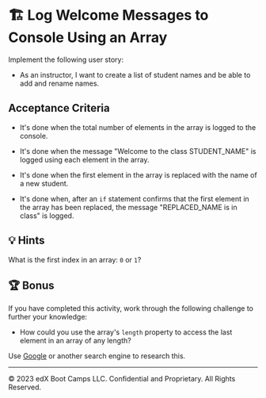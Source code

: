 # 🏗 Log Welcome Messages to Console Using an Array

Implement the following user story:

* As an instructor, I want to create a list of student names and be able to add and rename names.

## Acceptance Criteria 

* It's done when the total number of elements in the array is logged to the console.  

* It's done when the message "Welcome to the class STUDENT_NAME" is logged using each element in the array. 

* It's done when the first element in the array is replaced with the name of a new student.

* It's done when, after an `if` statement confirms that the first element in the array has been replaced, the message "REPLACED_NAME is in class" is logged.

## 💡 Hints

What is the first index in an array: `0` or `1`? 

## 🏆 Bonus

If you have completed this activity, work through the following challenge to further your knowledge:

* How could you use the array's `length` property to access the last element in an array of any length?

Use [Google](https://www.google.com) or another search engine to research this.

---

© 2023 edX Boot Camps LLC. Confidential and Proprietary. All Rights Reserved.
